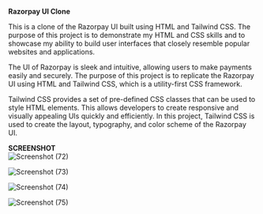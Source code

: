 <b>Razorpay UI Clone </b> 

This is a clone of the Razorpay UI built using HTML and Tailwind CSS. The purpose of this project is to demonstrate my HTML and CSS skills and to showcase my ability to build user interfaces that closely resemble popular websites and applications.

The UI of Razorpay is sleek and intuitive, allowing users to make payments easily and securely. The purpose of this project is to replicate the Razorpay UI using HTML and Tailwind CSS, which is a utility-first CSS framework.

Tailwind CSS provides a set of pre-defined CSS classes that can be used to style HTML elements. This allows developers to create responsive and visually appealing UIs quickly and efficiently. In this project, Tailwind CSS is used to create the layout, typography, and color scheme of the Razorpay UI.

<b> SCREENSHOT </b>  
![Screenshot (72)](https://user-images.githubusercontent.com/69872224/236210274-11b5ffa7-f8ab-4412-8f1f-a15e04a6bff6.png)


![Screenshot (73)](https://user-images.githubusercontent.com/69872224/236210373-31bd66db-ffcd-463a-a69a-d86ce6e4a1b1.png)


![Screenshot (74)](https://user-images.githubusercontent.com/69872224/236210421-c76e46d5-0fd2-4464-abfa-4ceb52e5c4cb.png)



![Screenshot (75)](https://user-images.githubusercontent.com/69872224/236631171-b1bcface-7997-4a72-9c57-41922774c411.png)
